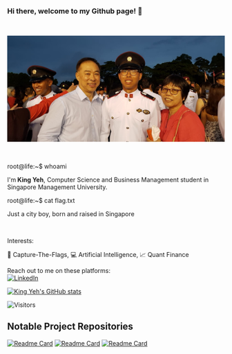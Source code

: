 ### Hi there, welcome to my Github page! 👋

<br>

  ![Proudest moment of my life](asset_1.jpg)

<br>
<p>root@life:~$ whoami</p>
<p>I'm<strong> King Yeh</strong>, Computer Science and Business Management student in Singapore Management University. </p>
<p>root@life:~$ cat flag.txt
<p>Just a city boy, born and raised in Singapore</p>
<br>
<p>Interests:</p>
<p>🚩 Capture-The-Flags, 💻 Artificial Intelligence, 📈 Quant Finance </p>

Reach out to me on these platforms:
<br>
[![LinkedIn](https://img.shields.io/badge/-King%20Yeh-blue?style=flat-square&logo=linkedin&logoColor=white)](https://www.linkedin.com/in/king-yeh-cheah/)


[![King Yeh's GitHub stats](https://github-readme-stats.vercel.app/api?username=xbowery&count_private=true&show_icons=true&theme=tokyonight)](https://github.com/xbowery)

![Visitors](https://api.visitorbadge.io/api/visitors?path=https%3A%2F%2Fgithub.com%2Fxbowery&countColor=%23263759)

## Notable Project Repositories

[![Readme Card](https://github-readme-stats.vercel.app/api/pin/?username=xbowery&repo=CS203_Proj&show_owner=true)](https://github.com/xbowery/CS203_Proj)
[![Readme Card](https://github-readme-stats.vercel.app/api/pin/?username=xbowery&repo=android-portfolio-management&show_owner=true)](https://github.com/xbowery/android-portfolio-management)
[![Readme Card](https://github-readme-stats.vercel.app/api/pin/?username=xbowery&repo=HEAP-telebot-workshop&show_owner=true)](https://github.com/xbowery/HEAP-telebot-workshop)

<!--
**xbowery/xbowery** is a ✨ _special_ ✨ repository because its `README.md` (this file) appears on your GitHub profile.

Here are some ideas to get you started:

- 🔭 I’m currently working on ...
- 🌱 I’m currently learning ...
- 👯 I’m looking to collaborate on ...
- 🤔 I’m looking for help with ...
- 💬 Ask me about ...
- 📫 How to reach me: ...
- 😄 Pronouns: ...
- ⚡ Fun fact: ...
-->
